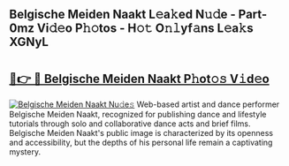 ## Belgische Meiden Naakt L𝚎a𝚔ed N𝚞𝚍e - Part-0mz Vi𝚍𝚎o P𝚑𝚘tos - H𝚘𝚝 O𝚗𝚕yf𝚊ns L𝚎a𝚔s XGNyL

# <h2><a href="http://kf7yva.oniu.top/?m=Belgische+Meiden+Naakt">🔗👉 🔴 Belgische Meiden Naakt P𝚑ot𝚘𝚜 V𝚒d𝚎o</a></h2>

[![Belgische Meiden Naakt Nu𝚍e𝚜](https://i.imgur.com/0qMVB7G.gif)](http://kf7yva.oniu.top/?m=Belgische+Meiden+Naakt)
Web-based artist and dance performer Belgische Meiden Naakt, recognized for publishing dance and lifestyle tutorials through solo and collaborative dance acts and brief films. Belgische Meiden Naakt's public image is characterized by its openness and accessibility, but the depths of his personal life remain a captivating mystery.  

